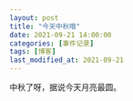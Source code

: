 ```yaml
---
layout: post
title: "今天中秋哦"
date: 2021-09-21 14:00:00
categories: [事件记录]
tags: [博客]
last_modified_at: 2021-09-21
---
```


中秋了呀，据说今天月亮最圆。
<div style="display:none">这是一段注释</div>
<!--你知道吗，我爱你像是一辆开往没有目的地的车，一直往前，却不知前方如何 我很想跟你说明我的心意我想说，我会好好对你的，跟我一起走吧  可是，我没有说出口，一直都说不出来 去，去哪里 我不知道，我如何跟你说跟我去？-->
